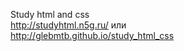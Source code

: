 Study html and css<br>
http://studyhtml.n5g.ru/ или <br>
http://glebmtb.github.io/study_html_css<br>

